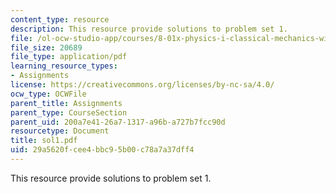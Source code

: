 ```yaml
---
content_type: resource
description: This resource provide solutions to problem set 1.
file: /ol-ocw-studio-app/courses/8-01x-physics-i-classical-mechanics-with-an-experimental-focus-fall-2002/29a5620fcee4bbc95b00c78a7a37dff4_sol1.pdf
file_size: 20689
file_type: application/pdf
learning_resource_types:
- Assignments
license: https://creativecommons.org/licenses/by-nc-sa/4.0/
ocw_type: OCWFile
parent_title: Assignments
parent_type: CourseSection
parent_uid: 200a7e41-26a7-1317-a96b-a727b7fcc90d
resourcetype: Document
title: sol1.pdf
uid: 29a5620f-cee4-bbc9-5b00-c78a7a37dff4
---
```

This resource provide solutions to problem set 1.